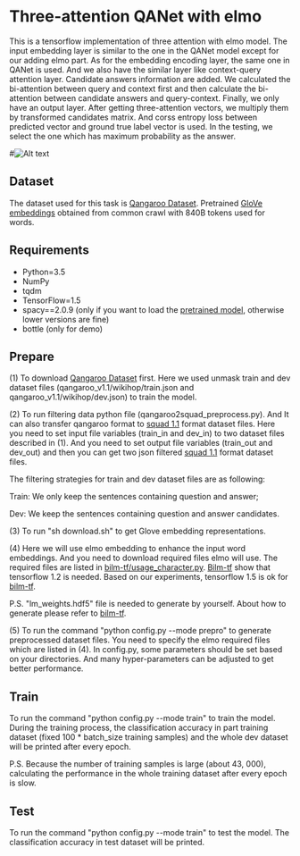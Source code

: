 # Three-attention QANet with elmo
This is a tensorflow implementation of three attention with elmo model. The input embedding layer is similar to the one in the QANet model except for our adding elmo part. As for the embedding encoding layer, the same one in QANet is used. And we also have the similar layer like context-query attention layer. Candidate answers information are added. We calculated the bi-attention between query and context first and then calculate the bi-attention between candidate answers and query-context. Finally, we only have an output layer. After getting three-attention vectors, we multiply them by transformed candidates matrix. And corss entropy loss between predicted vector and ground true label vector is used. In the testing, we select the one which has maximum probability as the answer.

#![Alt text](/../master/screenshots/three_attention_with_elmo.png?raw=true "Network Outline")

## Dataset
The dataset used for this task is [Qangaroo Dataset](http://qangaroo.cs.ucl.ac.uk/index.html).
Pretrained [GloVe embeddings](https://nlp.stanford.edu/projects/glove/) obtained from common crawl with 840B tokens used for words.

## Requirements
  * Python=3.5
  * NumPy
  * tqdm
  * TensorFlow=1.5
  * spacy==2.0.9 (only if you want to load the [pretrained model](https://drive.google.com/open?id=1gJtcPBNuDr9_2LuP_4x_4VN6_5fQCdfB), otherwise lower versions are fine)
  * bottle (only for demo)

## Prepare
(1) To download [Qangaroo Dataset](http://qangaroo.cs.ucl.ac.uk/index.html) first. Here we used unmask train and dev dataset files (qangaroo_v1.1/wikihop/train.json and qangaroo_v1.1/wikihop/dev.json) to train the model.

(2) To run filtering data python file (qangaroo2squad_preprocess.py). And It can also transfer qangaroo format to [squad 1.1](https://rajpurkar.github.io/SQuAD-explorer/) format dataset files. Here you need to set input file variables (train_in and dev_in) to two dataset files described in (1). And you need to set output file variables (train_out and dev_out) and then you can get two json filtered [squad 1.1](https://rajpurkar.github.io/SQuAD-explorer/) format dataset files. 

The filtering strategies for train and dev dataset files are as following:

Train: We only keep the sentences containing question and answer;

Dev: We keep the sentences containing question and answer candidates.

(3) To run "sh download.sh" to get Glove embedding representations.

(4) Here we will use elmo embedding to enhance the input word embeddings. And you need to download required files elmo will use. The required files are listed in [bilm-tf/usage_character.py](https://github.com/allenai/bilm-tf/blob/master/usage_character.py). [Bilm-tf](https://github.com/allenai/bilm-tf) show that tensorflow 1.2 is needed. Based on our experiments, tensorflow 1.5 is ok for [bilm-tf](https://github.com/allenai/bilm-tf).

P.S. "lm_weights.hdf5" file is needed to generate by yourself. About how to generate please refer to [bilm-tf](https://github.com/allenai/bilm-tf).

(5) To run the command "python config.py --mode prepro" to generate preprocessed dataset files. You need to specify the elmo required files which are listed in (4). In config.py, some parameters should be set based on your directories. And many hyper-parameters can be adjusted to get better performance. 

## Train
To run the command "python config.py --mode train" to train the model. During the training process, the classification accuracy in part training dataset (fixed 100 * batch_size training samples) and the whole dev dataset will be printed after every epoch.

P.S. Because the number of training samples is large (about 43, 000), calculating the performance in the whole training dataset after every epoch is slow.

## Test
To run the command "python config.py --mode train" to test the model. The classification accuracy in test dataset will be printed.


